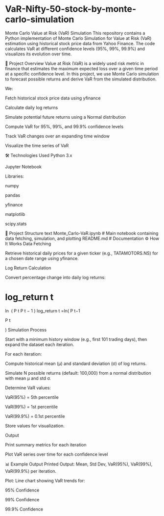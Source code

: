 # VaR-Nifty-50-stock-by-monte-carlo-simulation
Monte Carlo Value at Risk (VaR) Simulation
This repository contains a Python implementation of Monte Carlo Simulation for Value at Risk (VaR) estimation using historical stock price data from Yahoo Finance.
The code calculates VaR at different confidence levels (95%, 99%, 99.9%) and visualizes its evolution over time.

📌 Project Overview
Value at Risk (VaR) is a widely used risk metric in finance that estimates the maximum expected loss over a given time period at a specific confidence level.
In this project, we use Monte Carlo simulation to forecast possible returns and derive VaR from the simulated distribution.

We:

Fetch historical stock price data using yfinance

Calculate daily log returns

Simulate potential future returns using a Normal distribution

Compute VaR for 95%, 99%, and 99.9% confidence levels

Track VaR changes over an expanding time window

Visualize the time series of VaR

🛠️ Technologies Used
Python 3.x

Jupyter Notebook

Libraries:

numpy

pandas

yfinance

matplotlib

scipy.stats

📂 Project Structure
text
Monte_Carlo-VaR.ipynb   # Main notebook containing data fetching, simulation, and plotting
README.md               # Documentation
⚙️ How It Works
Data Fetching

Retrieve historical daily prices for a given ticker (e.g., TATAMOTORS.NS) for a chosen date range using yfinance.

Log Return Calculation

Convert percentage change into daily log returns:

log_return
t
=
ln
⁡
(
P
t
P
t
−
1
)
log_return 
t
 =ln( 
P 
t−1
 
P 
t
 
 )
Simulation Process

Start with a minimum history window (e.g., first 101 trading days), then expand the dataset each iteration.

For each iteration:

Compute historical mean (μ) and standard deviation (σ) of log returns.

Simulate N possible returns (default: 100,000) from a normal distribution with mean μ and std σ.

Determine VaR values:

VaR(95%) = 5th percentile

VaR(99%) = 1st percentile

VaR(99.9%) = 0.1st percentile

Store values for visualization.

Output

Print summary metrics for each iteration

Plot VaR series over time for each confidence level

📊 Example Output
Printed Output: Mean, Std Dev, VaR(95%), VaR(99%), VaR(99.9%) per iteration.

Plot: Line chart showing VaR trends for:

95% Confidence

99% Confidence

99.9% Confidence
